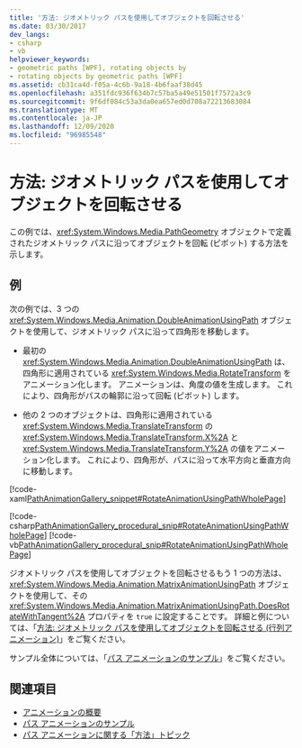 ```yaml
---
title: '方法: ジオメトリック パスを使用してオブジェクトを回転させる'
ms.date: 03/30/2017
dev_langs:
- csharp
- vb
helpviewer_keywords:
- geometric paths [WPF], rotating objects by
- rotating objects by geometric paths [WPF]
ms.assetid: cb31ca4d-f05a-4c6b-9a18-4b6faaf38d45
ms.openlocfilehash: a351fdc936f634b7c57ba5a49e51501f7572a3c9
ms.sourcegitcommit: 9f6df084c53a3da0ea657ed0d708a72213683084
ms.translationtype: MT
ms.contentlocale: ja-JP
ms.lasthandoff: 12/09/2020
ms.locfileid: "96985548"
---
```

# <a name="how-to-rotate-an-object-by-using-a-geometric-path"></a>方法: ジオメトリック パスを使用してオブジェクトを回転させる
この例では、<xref:System.Windows.Media.PathGeometry> オブジェクトで定義されたジオメトリック パスに沿ってオブジェクトを回転 (ピボット) する方法を示します。  
  
## <a name="example"></a>例  
 次の例では、3 つの <xref:System.Windows.Media.Animation.DoubleAnimationUsingPath> オブジェクトを使用して、ジオメトリック パスに沿って四角形を移動します。  
  
- 最初の <xref:System.Windows.Media.Animation.DoubleAnimationUsingPath> は、四角形に適用されている <xref:System.Windows.Media.RotateTransform> をアニメーション化します。 アニメーションは、角度の値を生成します。 これにより、四角形がパスの輪郭に沿って回転 (ピボット) します。  
  
- 他の 2 つのオブジェクトは、四角形に適用されている <xref:System.Windows.Media.TranslateTransform> の <xref:System.Windows.Media.TranslateTransform.X%2A> と <xref:System.Windows.Media.TranslateTransform.Y%2A> の値をアニメーション化します。 これにより、四角形が、パスに沿って水平方向と垂直方向に移動します。  
  
 [!code-xaml[PathAnimationGallery_snippet#RotateAnimationUsingPathWholePage](~/samples/snippets/csharp/VS_Snippets_Wpf/PathAnimationGallery_snippet/CS/rotateanimationusingpathexample.xaml#rotateanimationusingpathwholepage)]  
  
 [!code-csharp[PathAnimationGallery_procedural_snip#RotateAnimationUsingPathWholePage](~/samples/snippets/csharp/VS_Snippets_Wpf/PathAnimationGallery_procedural_snip/CSharp/RotateAnimationUsingPathExample.cs#rotateanimationusingpathwholepage)]
 [!code-vb[PathAnimationGallery_procedural_snip#RotateAnimationUsingPathWholePage](~/samples/snippets/visualbasic/VS_Snippets_Wpf/PathAnimationGallery_procedural_snip/VisualBasic/RotateAnimationUsingPathExample.vb#rotateanimationusingpathwholepage)]  
  
 ジオメトリック パスを使用してオブジェクトを回転させるもう 1 つの方法は、<xref:System.Windows.Media.Animation.MatrixAnimationUsingPath> オブジェクトを使用して、その <xref:System.Windows.Media.Animation.MatrixAnimationUsingPath.DoesRotateWithTangent%2A> プロパティを `true` に設定することです。 詳細と例については、「[方法: ジオメトリック パスを使用してオブジェクトを回転させる (行列アニメーション)](how-to-rotate-an-object-by-using-a-geometric-path-matrix-animation.md)」をご覧ください。  
  
 サンプル全体については、「[パス アニメーションのサンプル](https://github.com/Microsoft/WPF-Samples/tree/master/Animation/PathAnimations)」をご覧ください。  
  
## <a name="see-also"></a>関連項目

- [アニメーションの概要](animation-overview.md)
- [パス アニメーションのサンプル](https://github.com/Microsoft/WPF-Samples/tree/master/Animation/PathAnimations)
- [パス アニメーションに関する「方法」トピック](path-animation-how-to-topics.md)
